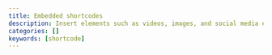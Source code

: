 ```yaml
---
title: Embedded shortcodes
description: Insert elements such as videos, images, and social media embeds into your content using Hugo's embedded shortcodes.
categories: []
keywords: [shortcode]
---
```


<!-- This section is for Hugo's embedded shortcodes -->
